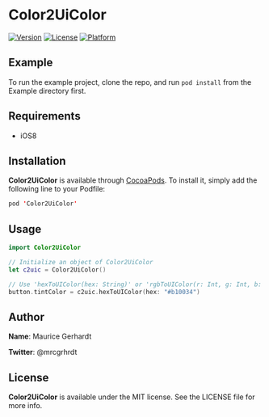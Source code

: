 # Color2UiColor

[![Version](https://img.shields.io/cocoapods/v/Color2UiColor.svg?style=flat)](https://cocoapods.org/pods/Color2UiColor)
[![License](https://img.shields.io/cocoapods/l/Color2UiColor.svg?style=flat)](https://cocoapods.org/pods/Color2UiColor)
[![Platform](https://img.shields.io/cocoapods/p/Color2UiColor.svg?style=flat)](https://cocoapods.org/pods/Color2UiColor)

## Example

To run the example project, clone the repo, and run `pod install` from the Example directory first.

## Requirements

- iOS8

## Installation

**Color2UiColor** is available through [CocoaPods](https://cocoapods.org). To install it, simply add the following line to your Podfile:

```swift
pod 'Color2UiColor'
```

## Usage

```swift
import Color2UiColor

// Initialize an object of Color2UiColor
let c2uic = Color2UiColor()

// Use 'hexToUIColor(hex: String)' or 'rgbToUIColor(r: Int, g: Int, b: Int)' where you want
button.tintColor = c2uic.hexToUIColor(hex: "#b10034")
```

## Author

**Name**: Maurice Gerhardt

**Twitter**: @mrcgrhrdt

## License

**Color2UiColor** is available under the MIT license. See the LICENSE file for more info.
